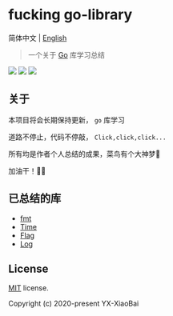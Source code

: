 # fucking go-library

简体中文 | [English](./README.md)

> 一个关于 [Go](https://golang.org/pkg/) 库学习总结

<a href="https://github.com/YX-XiaoBai"><img src="https://img.shields.io/badge/-YX%20XiaoBai-3423A6?style=flat-square&logo=GitHub&logoColor=white"/></a>
<a href="https://blog.csdn.net/weixin_44425934"><img src="https://img.shields.io/badge/CSDN--China-YX%20XiaoBai-D14836?style=flat-square&logo=Blogger&logoColor=#FF5722"/></a>
<a href="https://www.instagram.com/lwins_dean/"><img src="https://img.shields.io/badge/-@lwins_dean-E4405F?style=flat-square&logo=Instagram&logoColor=white"/></a>

## 关于

本项目将会长期保持更新， `go` 库学习

道路不停止，代码不停敲， `Click,click,click...`

所有均是作者个人总结的成果，菜鸟有个大神梦💫

加油干！💪💪

## 已总结的库

- [fmt](./fmt/fmt.md)
- [Time](./time/time.md)
- [Flag](./flag/flag.md)
- [Log]()

## License

[MIT](https://github.com/YX-XiaoBai/fucking-py-library) license.

Copyright (c) 2020-present YX-XiaoBai
